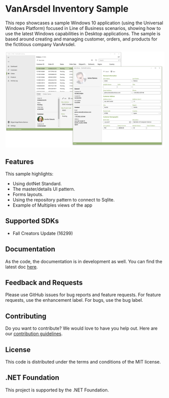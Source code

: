 # VanArsdel Inventory Sample

This repo showcases a sample Windows 10 application (using the Universal Windows Platform) focused in Line of Business scenarios, showing how to use the latest Windows capabilities in Desktop applications. The sample is based around creating and managing customer, orders, and products for the fictitious company VanArsdel.

![VanArsdel Inventory Preview](/docs/Pictures/MultiViewsV1.0.PNG)

## Features
This sample highlights:
- Using dotNet Standard.
- The master/details UI pattern.
- Forms layouts.
- Using the repository pattern to connect to Sqlite.
- Example of Multiples views of the app 

## <a name="supported"/> Supported SDKs
- Fall Creators Update (16299)

## Documentation
As the code, the documentation is in development as well. You can find the latest doc [here](docs/README.md).

## Feedback and Requests
Please use GitHub issues for bug reports and feature requests. For feature requests, use the enhancement label. For bugs, use the bug label.

## Contributing
Do you want to contribute? We would love to have you help out. Here are our [contribution guidelines](CONTRIBUTING.md).

## License
This code is distributed under the terms and conditions of the MIT license.

## .NET Foundation
This project is supported by the .NET Foundation.
